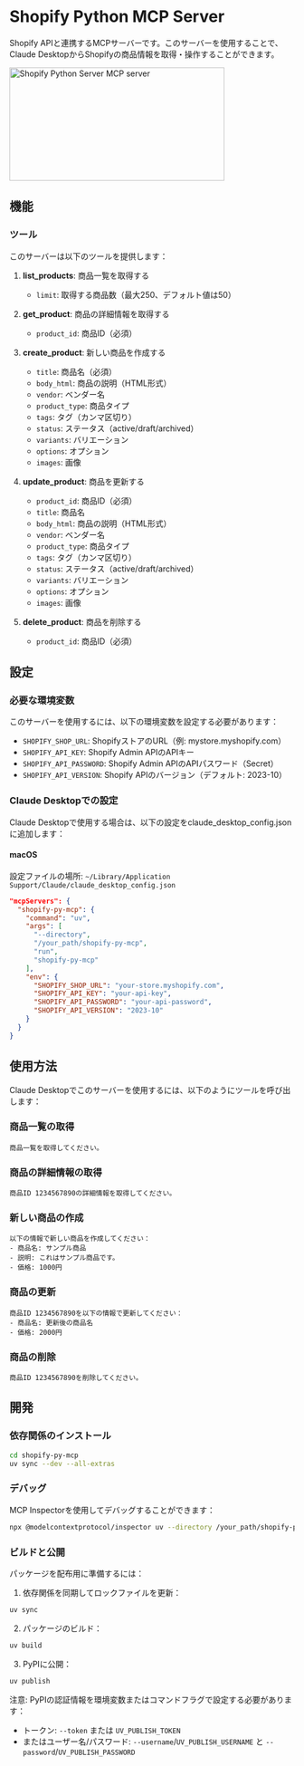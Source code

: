 # Shopify Python MCP Server

Shopify APIと連携するMCPサーバーです。このサーバーを使用することで、Claude DesktopからShopifyの商品情報を取得・操作することができます。

<a href="https://glama.ai/mcp/servers/zfff0mhppb">
  <img width="380" height="200" src="https://glama.ai/mcp/servers/zfff0mhppb/badge" alt="Shopify Python Server MCP server" />
</a>

## 機能

### ツール

このサーバーは以下のツールを提供します：

1. **list_products**: 商品一覧を取得する
   - `limit`: 取得する商品数（最大250、デフォルト値は50）

2. **get_product**: 商品の詳細情報を取得する
   - `product_id`: 商品ID（必須）

3. **create_product**: 新しい商品を作成する
   - `title`: 商品名（必須）
   - `body_html`: 商品の説明（HTML形式）
   - `vendor`: ベンダー名
   - `product_type`: 商品タイプ
   - `tags`: タグ（カンマ区切り）
   - `status`: ステータス（active/draft/archived）
   - `variants`: バリエーション
   - `options`: オプション
   - `images`: 画像

4. **update_product**: 商品を更新する
   - `product_id`: 商品ID（必須）
   - `title`: 商品名
   - `body_html`: 商品の説明（HTML形式）
   - `vendor`: ベンダー名
   - `product_type`: 商品タイプ
   - `tags`: タグ（カンマ区切り）
   - `status`: ステータス（active/draft/archived）
   - `variants`: バリエーション
   - `options`: オプション
   - `images`: 画像

5. **delete_product**: 商品を削除する
   - `product_id`: 商品ID（必須）

## 設定

### 必要な環境変数

このサーバーを使用するには、以下の環境変数を設定する必要があります：

- `SHOPIFY_SHOP_URL`: ShopifyストアのURL（例: mystore.myshopify.com）
- `SHOPIFY_API_KEY`: Shopify Admin APIのAPIキー
- `SHOPIFY_API_PASSWORD`: Shopify Admin APIのAPIパスワード（Secret）
- `SHOPIFY_API_VERSION`: Shopify APIのバージョン（デフォルト: 2023-10）

### Claude Desktopでの設定

Claude Desktopで使用する場合は、以下の設定をclaude_desktop_config.jsonに追加します：

#### macOS
設定ファイルの場所: `~/Library/Application Support/Claude/claude_desktop_config.json`

```json
"mcpServers": {
  "shopify-py-mcp": {
    "command": "uv",
    "args": [
      "--directory",
      "/your_path/shopify-py-mcp",
      "run",
      "shopify-py-mcp"
    ],
    "env": {
      "SHOPIFY_SHOP_URL": "your-store.myshopify.com",
      "SHOPIFY_API_KEY": "your-api-key",
      "SHOPIFY_API_PASSWORD": "your-api-password",
      "SHOPIFY_API_VERSION": "2023-10"
    }
  }
}
```

## 使用方法

Claude Desktopでこのサーバーを使用するには、以下のようにツールを呼び出します：

### 商品一覧の取得

```
商品一覧を取得してください。
```

### 商品の詳細情報の取得

```
商品ID 1234567890の詳細情報を取得してください。
```

### 新しい商品の作成

```
以下の情報で新しい商品を作成してください：
- 商品名: サンプル商品
- 説明: これはサンプル商品です。
- 価格: 1000円
```

### 商品の更新

```
商品ID 1234567890を以下の情報で更新してください：
- 商品名: 更新後の商品名
- 価格: 2000円
```

### 商品の削除

```
商品ID 1234567890を削除してください。
```

## 開発

### 依存関係のインストール

```bash
cd shopify-py-mcp
uv sync --dev --all-extras
```

### デバッグ

MCP Inspectorを使用してデバッグすることができます：

```bash
npx @modelcontextprotocol/inspector uv --directory /your_path/shopify-py-mcp run shopify-py-mcp
```

### ビルドと公開

パッケージを配布用に準備するには：

1. 依存関係を同期してロックファイルを更新：
```bash
uv sync
```

2. パッケージのビルド：
```bash
uv build
```

3. PyPIに公開：
```bash
uv publish
```

注意: PyPIの認証情報を環境変数またはコマンドフラグで設定する必要があります：
- トークン: `--token` または `UV_PUBLISH_TOKEN`
- またはユーザー名/パスワード: `--username`/`UV_PUBLISH_USERNAME` と `--password`/`UV_PUBLISH_PASSWORD`